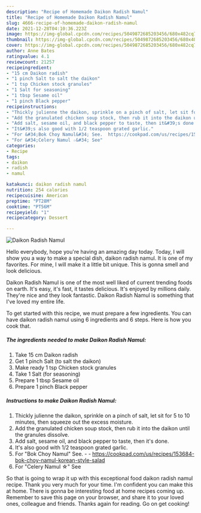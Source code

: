 ```yaml
---
description: "Recipe of Homemade Daikon Radish Namul"
title: "Recipe of Homemade Daikon Radish Namul"
slug: 4666-recipe-of-homemade-daikon-radish-namul
date: 2021-12-28T04:10:36.223Z
image: https://img-global.cpcdn.com/recipes/5049872685203456/680x482cq70/daikon-radish-namul-recipe-main-photo.jpg
thumbnail: https://img-global.cpcdn.com/recipes/5049872685203456/680x482cq70/daikon-radish-namul-recipe-main-photo.jpg
cover: https://img-global.cpcdn.com/recipes/5049872685203456/680x482cq70/daikon-radish-namul-recipe-main-photo.jpg
author: Anne Bates
ratingvalue: 4.1
reviewcount: 21257
recipeingredient:
- "15 cm Daikon radish"
- "1 pinch Salt to salt the daikon"
- "1 tsp Chicken stock granules"
- "1 Salt for seasoning"
- "1 tbsp Sesame oil"
- "1 pinch Black pepper"
recipeinstructions:
- "Thickly julienne the daikon, sprinkle on a pinch of salt, let sit for 5 to 10 minutes, then squeeze out the excess moisture."
- "Add the granulated chicken soup stock, then rub it into the daikon until the granules dissolve."
- "Add salt, sesame oil, and black pepper to taste, then it&#39;s done."
- "It&#39;s also good with 1/2 teaspoon grated garlic."
- "For &#34;Bok Choy Namul&#34; See.  https://cookpad.com/us/recipes/153684-bok-choy-namul-korean-style-salad"
- "For &#34;Celery Namul ☆&#34; See"
categories:
- Recipe
tags:
- daikon
- radish
- namul

katakunci: daikon radish namul 
nutrition: 254 calories
recipecuisine: American
preptime: "PT28M"
cooktime: "PT56M"
recipeyield: "1"
recipecategory: Dessert

---
```



![Daikon Radish Namul](https://img-global.cpcdn.com/recipes/5049872685203456/680x482cq70/daikon-radish-namul-recipe-main-photo.jpg)

Hello everybody, hope you're having an amazing day today. Today, I will show you a way to make a special dish, daikon radish namul. It is one of my favorites. For mine, I will make it a little bit unique. This is gonna smell and look delicious.

Daikon Radish Namul is one of the most well liked of current trending foods on earth. It's easy, it's fast, it tastes delicious. It's enjoyed by millions daily. They're nice and they look fantastic. Daikon Radish Namul is something that I've loved my entire life.




To get started with this recipe, we must prepare a few ingredients. You can have daikon radish namul using 6 ingredients and 6 steps. Here is how you cook that.

<!--inarticleads1-->

##### The ingredients needed to make Daikon Radish Namul:

1. Take 15 cm Daikon radish
1. Get 1 pinch Salt (to salt the daikon)
1. Make ready 1 tsp Chicken stock granules
1. Take 1 Salt (for seasoning)
1. Prepare 1 tbsp Sesame oil
1. Prepare 1 pinch Black pepper




<!--inarticleads2-->

##### Instructions to make Daikon Radish Namul:

1. Thickly julienne the daikon, sprinkle on a pinch of salt, let sit for 5 to 10 minutes, then squeeze out the excess moisture.
1. Add the granulated chicken soup stock, then rub it into the daikon until the granules dissolve.
1. Add salt, sesame oil, and black pepper to taste, then it&#39;s done.
1. It&#39;s also good with 1/2 teaspoon grated garlic.
1. For &#34;Bok Choy Namul&#34; See. -  - https://cookpad.com/us/recipes/153684-bok-choy-namul-korean-style-salad
1. For &#34;Celery Namul ☆&#34; See




So that is going to wrap it up with this exceptional food daikon radish namul recipe. Thank you very much for your time. I'm confident you can make this at home. There is gonna be interesting food at home recipes coming up. Remember to save this page on your browser, and share it to your loved ones, colleague and friends. Thanks again for reading. Go on get cooking!
